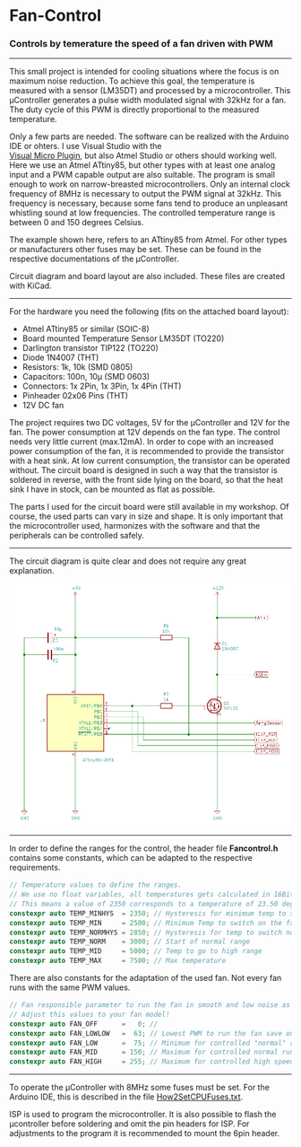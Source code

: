 # Fan-Control
### Controls by temerature the speed of a fan driven with PWM
***
This small project is intended for cooling situations where the focus is on maximum noise reduction. To achieve this goal, the temperature is measured with a sensor (LM35DT) and processed by a microcontroller. This µController generates a pulse width modulated signal with 32kHz for a fan. The duty cycle of this PWM is directly proportional to the measured temperature.

Only a few parts are needed. The software can be realized with the Arduino IDE or ohters. I use Visual Studio with the <br>[Visual Micro Plugin](https://www.visualmicro.com/), but also Atmel Studio or others should working well. Here we use an Atmel ATtiny85, but other types with at least one analog input and a PWM capable output are also suitable.
The program is small enough to work on narrow-breasted microcontrollers. Only an internal clock frequency of 8MHz is necessary to output the PWM signal at 32kHz. This frequency is necessary, because some fans tend to produce an unpleasant whistling sound at low frequencies. The controlled temperature range is between 0 and 150 degrees Celsius.

The example shown here, refers to an ATtiny85 from Atmel. For other types or manufacturers other fuses may be set. These can be found in the respective documentations of the µController.

Circuit diagram and board layout are also included. These files are created with KiCad.
***
For the hardware you need the following (fits on the attached board layout):
+ Atmel ATtiny85 or similar (SOIC-8)
+ Board mounted Temperature Sensor LM35DT (TO220) 
+ Darlington transistor TIP122 (TO220)
+ Diode 1N4007 (THT)
+ Resistors: 1k, 10k (SMD 0805)
+ Capacitors: 100n, 10µ (SMD 0603)
+ Connectors: 1x 2Pin, 1x 3Pin, 1x 4Pin (THT)
+ Pinheader 02x06 Pins (THT)
+ 12V DC fan

The project requires two DC voltages, 5V for the µController and 12V for the fan. The power consumption at 12V depends on the fan type. The control needs very little current (max.12mA). In order to cope with an increased power consumption of the fan, it is recommended to provide the transistor with a heat sink. At low current consumption, the transistor can be operated without.
The circuit board is designed in such a way that the transistor is soldered in reverse, with the front side lying on the board, so that the heat sink I have in stock, can be mounted as flat as possible.

The parts I used for the circuit board were still available in my workshop. Of course, the used parts can vary in size and shape. It is only important that the microcontroller used, harmonizes with the software and that the peripherals can be controlled safely.
***
The circuit diagram is quite clear and does not require any great explanation. 
<p align="left"><img src="KiCAD/Fancontrol/images/fancontrol_schem.png"/></p>

***

In order to define the ranges for the control, the header file **Fancontrol.h** contains some constants, which can be adapted to the respective requirements.

```c
// Temperature values to define the ranges.
// We use no float variables, all temperatures gets calculated in 16Bit uint16_t!
// This means a value of 2350 corresponds to a temperature of 23.50 degrees Celsius
constexpr auto TEMP_MINHYS  = 2350; // Hysteresis for minimum temp to switch off the running fan
constexpr auto TEMP_MIN     = 2500; // Minimum Temp to switch on the fan
constexpr auto TEMP_NORMHYS = 2850; // Hysteresis for temp to switch normal range off
constexpr auto TEMP_NORM    = 3000; // Start of normal range
constexpr auto TEMP_MID     = 5000; // Temp to go to high range
constexpr auto TEMP_MAX     = 7500; // Max temperature
```

There are also constants for the adaptation of the used fan. Not every fan runs with the same PWM values.
```c
// Fan responsible parameter to run the fan in smooth and low noise as possible
// Adjust this values to your fan model!
constexpr auto FAN_OFF      =   0; //
constexpr auto FAN_LOWLOW   =  63; // Lowest PWM to run the fan save on minimum noise
constexpr auto FAN_LOW      =  75; // Minimum for controlled "normal" run
constexpr auto FAN_MID      = 150; // Maximum for controlled normal run and minimum for high speed run
constexpr auto FAN_HIGH     = 255; // Maximum for controlled high speed
```
***
To operate the µController with 8MHz some fuses must be set. For the Arduino IDE, this is described in the file [How2SetCPUFuses.txt](/Arduino/FanControl/How2SetCPUFuses.txt).

ISP is used to program the microcontroller. It is also possible to flash the µcontroller before soldering and omit the pin headers for ISP. For adjustments to the program it is recommended to mount the 6pin header.

